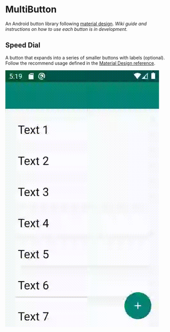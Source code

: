 # MultiButton
An Android button library following [material design](https://material.io/design). *Wiki guide and instructions on how to use each button is in development.*

## Speed Dial
A button that expands into a series of smaller buttons with labels (optional). Follow the recommend usage defined in the [Material Design reference](https://material.io/components/buttons-floating-action-button#types-of-transitions).

![SpeedDial.gif](https://github.com/rmayobre/MultiButton/blob/develop/misc/speeddial.gif)
